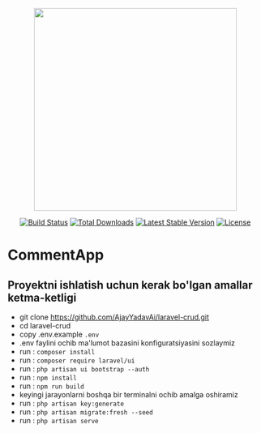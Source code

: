 <p align="center"><a href="https://laravel.com" target="_blank"><img src="https://raw.githubusercontent.com/laravel/art/master/logo-lockup/5%20SVG/2%20CMYK/1%20Full%20Color/laravel-logolockup-cmyk-red.svg" width="400"></a></p>

<p align="center">
<a href="https://travis-ci.org/laravel/framework"><img src="https://travis-ci.org/laravel/framework.svg" alt="Build Status"></a>
<a href="https://packagist.org/packages/laravel/framework"><img src="https://img.shields.io/packagist/dt/laravel/framework" alt="Total Downloads"></a>
<a href="https://packagist.org/packages/laravel/framework"><img src="https://img.shields.io/packagist/v/laravel/framework" alt="Latest Stable Version"></a>
<a href="https://packagist.org/packages/laravel/framework"><img src="https://img.shields.io/packagist/l/laravel/framework" alt="License"></a>
</p>

# CommentApp

## Proyektni ishlatish uchun kerak bo'lgan amallar ketma-ketligi
- git clone https://github.com/AjayYadavAi/laravel-crud.git
- cd laravel-crud
- copy .env.example `.env`
- .env faylini ochib ma'lumot bazasini konfiguratsiyasini sozlaymiz
- run : `composer install`
- run : `composer require laravel/ui`
- run : `php artisan ui bootstrap --auth`
- run : `npm install`
- run : `npm run build`
- keyingi jarayonlarni boshqa bir terminalni ochib amalga oshiramiz
- run : `php artisan key:generate`
- run : `php artisan migrate:fresh --seed`
- run : `php artisan serve`
